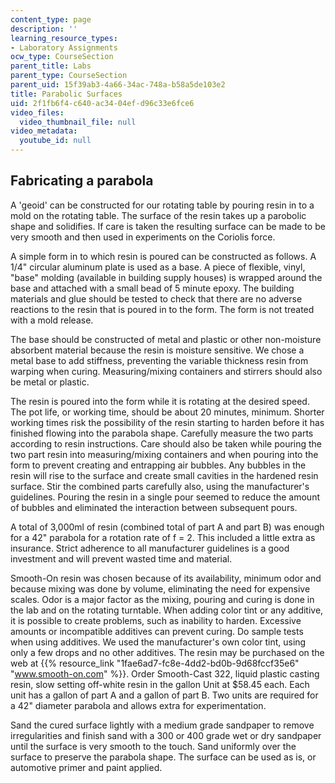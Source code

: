```yaml
---
content_type: page
description: ''
learning_resource_types:
- Laboratory Assignments
ocw_type: CourseSection
parent_title: Labs
parent_type: CourseSection
parent_uid: 15f39ab3-4a66-34ac-748a-b58a5de103e2
title: Parabolic Surfaces
uid: 2f1fb6f4-c640-ac34-04ef-d96c33e6fce6
video_files:
  video_thumbnail_file: null
video_metadata:
  youtube_id: null
---
```


Fabricating a parabola
----------------------

A 'geoid' can be constructed for our rotating table by pouring resin in to a mold on the rotating table. The surface of the resin takes up a parobolic shape and solidifies. If care is taken the resulting surface can be made to be very smooth and then used in experiments on the Coriolis force.

A simple form in to which resin is poured can be constructed as follows. A 1/4" circular aluminum plate is used as a base. A piece of flexible, vinyl, "base" molding (available in building supply houses) is wrapped around the base and attached with a small bead of 5 minute epoxy. The building materials and glue should be tested to check that there are no adverse reactions to the resin that is poured in to the form. The form is not treated with a mold release. 

The base should be constructed of metal and plastic or other non-moisture absorbent material because the resin is moisture sensitive. We chose a metal base to add stiffness, preventing the variable thickness resin from warping when curing. Measuring/mixing containers and stirrers should also be metal or plastic.

The resin is poured into the form while it is rotating at the desired speed. The pot life, or working time, should be about 20 minutes, minimum. Shorter working times risk the possibility of the resin starting to harden before it has finished flowing into the parabola shape. Carefully measure the two parts according to resin instructions. Care should also be taken while pouring the two part resin into measuring/mixing containers and when pouring into the form to prevent creating and entrapping air bubbles. Any bubbles in the resin will rise to the surface and create small cavities in the hardened resin surface. Stir the combined parts carefully also, using the manufacturer's guidelines. Pouring the resin in a single pour seemed to reduce the amount of bubbles and eliminated the interaction between subsequent pours.

A total of 3,000ml of resin (combined total of part A and part B) was enough for a 42" parabola for a rotation rate of f = 2. This included a little extra as insurance. Strict adherence to all manufacturer guidelines is a good investment and will prevent wasted time and material.

Smooth-On resin was chosen because of its availability, minimum odor and because mixing was done by volume, eliminating the need for expensive scales. Odor is a major factor as the mixing, pouring and curing is done in the lab and on the rotating turntable. When adding color tint or any additive, it is possible to create problems, such as inability to harden. Excessive amounts or incompatible additives can prevent curing. Do sample tests when using additives. We used the manufacturer's own color tint, using only a few drops and no other additives. The resin may be purchased on the web at {{% resource_link "1fae6ad7-fc8e-4dd2-bd0b-9d68fccf35e6" "www.smooth-on.com" %}}. Order Smooth-Cast 322, liquid plastic casting resin, slow setting off-white resin in the gallon Unit at $58.45 each. Each unit has a gallon of part A and a gallon of part B. Two units are required for a 42" diameter parabola and allows extra for experimentation.

Sand the cured surface lightly with a medium grade sandpaper to remove irregularities and finish sand with a 300 or 400 grade wet or dry sandpaper until the surface is very smooth to the touch. Sand uniformly over the surface to preserve the parabola shape. The surface can be used as is, or automotive primer and paint applied.